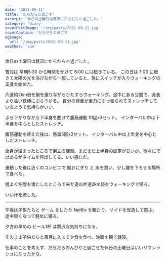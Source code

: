 ```yaml
---
date: '2021-09-11'
title: 'だらだらと過ごす'
excerpt: '休日の土曜日は贅沢にだらだらと過ごした。'
category: 'diary'
coverPostImage: '/img/posts/2021-09-11.jpg'
coverCaption: 'だらだらと過ごす'
ogImage:
  url: '/img/posts/2021-09-11.jpg'
weather: 'sun'
---
```


休日の土曜日は贅沢にだらだらと過ごした。

普段は 早朝5:30 から時間をかけて 6:00 には起きている。 この日は 7:00 に起きて太陽の光を浴びながら一服していると、急にスイッチが入りウォーキングの支度を始めた。

片道約2km弱を腕を振りながらひたすらウォーキング。途中にある公園で、身長より高い鉄棒にぶら下がる。 自分の体重が重力に引っ張られてストレッチしているようで気持ちがいい。

ぶら下がりながら下半身を曲げて腹筋運動 10回x3セット。 インターバル中は下半身を中心としたストレッチ。

腹筋運動を終えた後は、懸垂5回x3セット。 インターバル中は上半身を中心としたストレッチ。

全身が温まったところで倒立の練習。まだまだ上半身の固定が甘いが、徐々にではあるがタイムを伸ばしてる。いい感じだ。

運動した後は近くのコンビニで 鮭おにぎり と 水を買い、少し腰を下ろせる場所で食べた。

程よく空腹を満たしたところで来た道の片道2km弱をウォーキングで帰る。

いい汗を流した。

---

午後は子供たちと ゲーム をしたり Netflix を観たり、ゾイドを改造して遊ぶ。 途中眠くなって軽めに寝る。

夕方の早めの ビール1杯 は贅沢な気持ちになる。

そのまま子供たちと風呂に入って夕食を食べ、映画を観て就寝。

仕事のことを考えず、だらだらのんびりと過ごせた休日の土曜日はいいリフレッシュになったかな。
